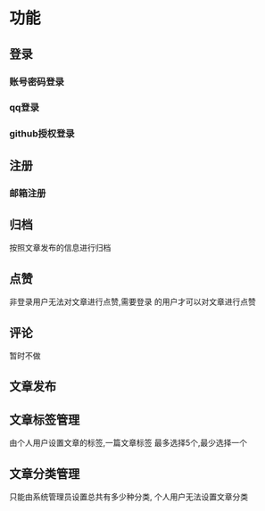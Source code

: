 # 功能

## 登录

### 账号密码登录

### qq登录

### github授权登录

## 注册

### 邮箱注册

## 归档

按照文章发布的信息进行归档

## 点赞

非登录用户无法对文章进行点赞,需要登录
的用户才可以对文章进行点赞

## 评论

暂时不做

## 文章发布

## 文章标签管理

由个人用户设置文章的标签,一篇文章标签
最多选择5个,最少选择一个

## 文章分类管理

只能由系统管理员设置总共有多少种分类,
个人用户无法设置文章分类